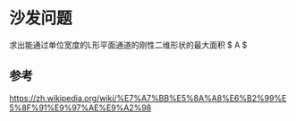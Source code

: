 # 沙发问题

求出能通过单位宽度的L形平面通道的刚性二维形状的最大面积 $ A $

## 参考

https://zh.wikipedia.org/wiki/%E7%A7%BB%E5%8A%A8%E6%B2%99%E5%8F%91%E9%97%AE%E9%A2%98
